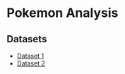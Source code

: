 # Pokemon Analysis


## Datasets
- [Dataset 1](https://www.kaggle.com/datasets/rounakbanik/pokemon)
- [Dataset 2](https://www.kaggle.com/datasets/jadenbailey/pokemon-type-chart?select=typing_chart.csv)